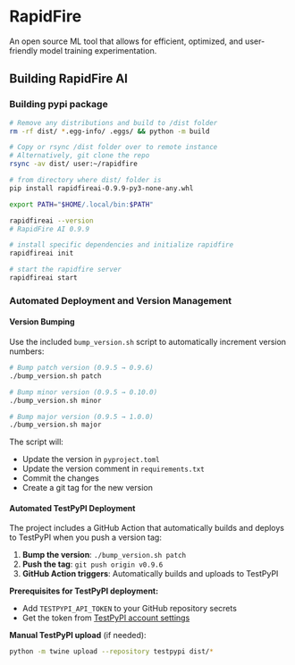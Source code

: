 # RapidFire
An open source ML tool that allows for efficient, optimized, and user-friendly model training experimentation.

## Building RapidFire AI

### Building pypi package
```bash
# Remove any distributions and build to /dist folder
rm -rf dist/ *.egg-info/ .eggs/ && python -m build

# Copy or rsync /dist folder over to remote instance
# Alternatively, git clone the repo
rsync -av dist/ user:~/rapidfire

# from directory where dist/ folder is
pip install rapidfireai-0.9.9-py3-none-any.whl

export PATH="$HOME/.local/bin:$PATH"

rapidfireai --version
# RapidFire AI 0.9.9

# install specific dependencies and initialize rapidfire
rapidfireai init

# start the rapidfire server
rapidfireai start
```

### Automated Deployment and Version Management

#### Version Bumping
Use the included `bump_version.sh` script to automatically increment version numbers:

```bash
# Bump patch version (0.9.5 → 0.9.6)
./bump_version.sh patch

# Bump minor version (0.9.5 → 0.10.0)
./bump_version.sh minor

# Bump major version (0.9.5 → 1.0.0)
./bump_version.sh major
```

The script will:
- Update the version in `pyproject.toml`
- Update the version comment in `requirements.txt`
- Commit the changes
- Create a git tag for the new version

#### Automated TestPyPI Deployment
The project includes a GitHub Action that automatically builds and deploys to TestPyPI when you push a version tag:

1. **Bump the version**: `./bump_version.sh patch`
2. **Push the tag**: `git push origin v0.9.6`
3. **GitHub Action triggers**: Automatically builds and uploads to TestPyPI

**Prerequisites for TestPyPI deployment:**
- Add `TESTPYPI_API_TOKEN` to your GitHub repository secrets
- Get the token from [TestPyPI account settings](https://test.pypi.org/manage/account/token/)

**Manual TestPyPI upload** (if needed):
```bash
python -m twine upload --repository testpypi dist/*
```